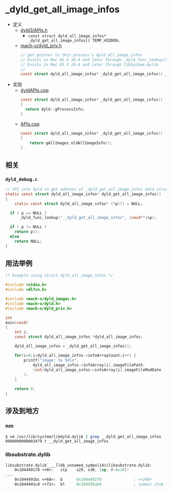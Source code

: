 # _dyld_get_all_image_infos

* 定义
  * [dyld3/APIs.h](https://opensource.apple.com/source/dyld/dyld-852.2/dyld3/APIs.h.auto.html)
    * `const struct dyld_all_image_infos* _dyld_get_all_image_infos() TEMP_HIDDEN;`
  * [mach-o/dyld_priv.h](https://opensource.apple.com/source/dyld/dyld-421.1/include/mach-o/dyld_priv.h.auto.html)
    ```c
    // get pointer to this process's dyld_all_image_infos
    // Exists in Mac OS X 10.4 and later through _dyld_func_lookup()
    // Exists in Mac OS X 10.6 and later through libSystem.dylib
    //
    const struct dyld_all_image_infos* _dyld_get_all_image_infos() __attribute__((deprecated));
    ```
* 实现
  * [dyldAPIs.cpp](https://opensource.apple.com/source/dyld/dyld-852.2/src/dyldAPIs.cpp.auto.html)
    ```c
    const struct dyld_all_image_infos* _dyld_get_all_image_infos()
    {
      return dyld::gProcessInfo;
    }
    ```
  * [APIs.cpp](https://opensource.apple.com/source/dyld/dyld-852.2/dyld3/APIs.cpp.auto.html)
    ```c
    const struct dyld_all_image_infos* _dyld_get_all_image_infos()
    {
        return gAllImages.oldAllImageInfo();
    }
    ```

## 相关

### `dyld_debug.c`

```c
// SPI into dyld to get address of _dyld_get_all_image_infos data structure
static const struct dyld_all_image_infos* dyld_get_all_image_infos()
{
    static const struct dyld_all_image_infos* (*p)() = NULL;

  if ( p == NULL )
      _dyld_func_lookup("__dyld_get_all_image_infos", (void**)&p);

  if ( p != NULL )
    return p();
  else
    return NULL;
}
```

## 用法举例

```c
/* Example using struct dyld_all_image_infos */

#include <stdio.h>
#include <dlfcn.h>

#include <mach-o/dyld_images.h>
#include <mach-o/dyld.h>
#include <mach-o/dyld_priv.h>

int
main(void)
{
	int i;
	const struct dyld_all_image_infos *dyld_all_image_infos;

	dyld_all_image_infos = _dyld_get_all_image_infos();

	for(i=0;i<dyld_all_image_infos->infoArrayCount;i++) {
		printf("image: %s %d\n",
			dyld_all_image_infos->infoArray[i].imageFilePath,
			(int)dyld_all_image_infos->infoArray[i].imageFileModDate
		);
	}
	
	return 0;
}
```

## 涉及到地方

### nm

```bash
$ nm /usr/lib/system/libdyld.dylib | grep __dyld_get_all_image_infos
0000000000003479 t __dyld_get_all_image_infos
```

### libsubstrate.dylib

```asm
libsubstrate.dylib`___lldb_unnamed_symbol14$$libsubstrate.dylib:
    0x104449178 <+0>:   stp    x29, x30, [sp, #-0x10]!
...
    0x1044491bc <+68>:  b      0x104449270              ; <+248>
    0x1044491c0 <+72>:  bl     0x104458ab0              ; symbol stub for: _dyld_get_all_image_infos
```
